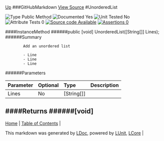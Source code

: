 [Up](GitHubMarkdown.md)
###GitHubMarkdown
[View Source](../Markdown/GitHubMarkdown.cs)
#UnorderedList

![Type Public Method](http://b.repl.ca/v1/Type-Public%20Method-lightgrey.png "") ![Documented Yes](http://b.repl.ca/v1/Documented-Yes-brightgreen.png "") ![Unit Tested No](http://b.repl.ca/v1/Unit%20Tested-No-lightgrey.png "") ![Attribute Tests 0](http://b.repl.ca/v1/Attribute%20Tests-0-lightgrey.png "") [![Source code Available](http://b.repl.ca/v1/Source%20code-Available-brightgreen.png "")](../Markdown/GitHubMarkdown.cs) [![Assertions 0](http://b.repl.ca/v1/Assertions-0-brightgreen.png "")](../Markdown/GitHubMarkdown.cs)

####InstanceMethod
######public [void] UnorderedList([String[]] Lines);
######Summary

            Add an unordered list
            
            - Line
            - Line
            - Line
            
            
######Parameters

Parameter | Optional | Type | Description
:---  | :---  | :---  | :--- 
Lines | No | [String[]] | 

####Returns
######[void]
---

[Home](../../README.md) | [Table of Contents](../../TableOfContents.md) | 


This markdown was generated by [LDoc](https://github.com/CodeSingularity/LDoc), powered by [LUnit](https://github.com/CodeSingularity/LUnit), [LCore](https://github.com/CodeSingularity/LCore) | 

